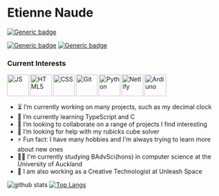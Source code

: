 # Etienne Naude

[![Generic badge](https://img.shields.io/badge/License-GPLv3-blue.svg?style=flat-square)](https://www.gnu.org/licenses/gpl-3.0.en.html)

[![Generic badge](https://img.shields.io/badge/Email-etinaude@gmail.com-red.svg?style=flat-square)](mailto:etinaude@gmail.com)
[![Generic badge](https://img.shields.io/badge/Portfolio-etinaude.dev-blueviolet.svg?style=flat-square)](https://www.etinaude.dev)

### Current Interests
<img align="left" alt="JS" height="50px" src="https://cdn.svgporn.com/logos/javascript.svg" />
<img align="left" alt="HTML5" height="50px" src="https://cdn.svgporn.com/logos/html-5.svg" />
<img align="left" alt="CSS" height="50px" src="https://cdn.svgporn.com/logos/css-3.svg" />
<img align="left" alt="Git" height="50px" src="https://cdn.svgporn.com/logos/git-icon.svg" />
<img align="left" alt="Python" height="50px" src="https://cdn.svgporn.com/logos/python.svg" />
<img align="left" alt="Netlify" height="50px" src="https://cdn.svgporn.com/logos/netlify.svg" />
<img align="left" alt="Ardiuno" height="50px" src="https://cdn.svgporn.com/logos/arduino.svg" />

<br><br><br>

- ⏳  I’m currently working on many projects, such as my decimal clock
- 🌱 I’m currently learning TypeScript and C
- 👯 I’m looking to collaborate on a range of projects I find interesting
- 🤔 I’m looking for help with my rubicks cube solver
- ⚡ Fun fact: I have many hobbies and I'm always trying to learn more about new ones
- 👨‍💻 I'm currently studying BAdvSci(hons) in computer science at the University of Auckland
- 🤖 I am also working as a Creative Technologist at Unleash Space

![github stats](https://github-readme-stats.vercel.app/api?username=etinaude&show_icons=true&theme=buefy&include_all_commits=true&count_private=true&line_height=25&hide=issues)
[![Top Langs](https://github-readme-stats.vercel.app/api/top-langs/?username=etinaude&layout=compact)](https://github.com/etinaude/github-readme-stats)

